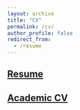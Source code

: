 ```yaml
---
layout: archive
title: "CV"
permalink: /cv/
author_profile: false
redirect_from:
  - /resume
---
```


## [Resume](/files/Resume_McGirr_2020.pdf)

## [Academic CV](files/Academic_CV_McGirr_2020.pdf)
